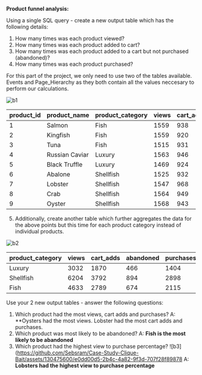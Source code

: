 **Product funnel analysis:**

Using a single SQL query - create a new output table which has the following details:

1. How many times was each product viewed?
2. How many times was each product added to cart?
3. How many times was each product added to a cart but not purchased (abandoned)?
4. How many times was each product purchased?


For this part of the project, we only need to use two of the tables available. Events and Page_Hierarchy  as they both contain all the values neccesary to perform our calculations.

![b1](https://github.com/Sebsram/Case-Study-Clique-Bait/assets/130475600/edd1ab61-3686-4c74-873f-b753984121df)

| product_id | product_name   | product_category | views | cart_adds | abandoned | purchases |
| ---------- | -------------- | ---------------- | ----- | --------- | --------- | --------- |
| 1          | Salmon         | Fish             | 1559  | 938       | 227       | 711       |
| 2          | Kingfish       | Fish             | 1559  | 920       | 213       | 707       |
| 3          | Tuna           | Fish             | 1515  | 931       | 234       | 697       |
| 4          | Russian Caviar | Luxury           | 1563  | 946       | 249       | 697       |
| 5          | Black Truffle  | Luxury           | 1469  | 924       | 217       | 707       |
| 6          | Abalone        | Shellfish        | 1525  | 932       | 233       | 699       |
| 7          | Lobster        | Shellfish        | 1547  | 968       | 214       | 754       |
| 8          | Crab           | Shellfish        | 1564  | 949       | 230       | 719       |
| 9          | Oyster         | Shellfish        | 1568  | 943       | 217       | 726       |

5. Additionally, create another table which further aggregates the data for the above points but this time for each product category instead of individual products.

![b2](https://github.com/Sebsram/Case-Study-Clique-Bait/assets/130475600/80bc5d85-be4a-4200-9013-f9672d478f1b)

| product_category | views | cart_adds | abandoned | purchases |
| ---------------- | ----- | --------- | --------- | --------- |
| Luxury           | 3032  | 1870      | 466       | 1404      |
| Shellfish        | 6204  | 3792      | 894       | 2898      |
| Fish             | 4633  | 2789      | 674       | 2115      |

Use your 2 new output tables - answer the following questions:

1. Which product had the most views, cart adds and purchases? 
A: **Oysters had the most views. Lobster had the most cart adds and purchases.
2. Which product was most likely to be abandoned?
A: **Fish is the most likely to be abandoned**
3. Which product had the highest view to purchase percentage?
![b3](https://github.com/Sebsram/Case-Study-Clique-Bait/assets/130475600/e0dd00d5-2b4c-4a82-9f3d-707f28f89878
A: **Lobsters had the highest view to purchase percentage**

